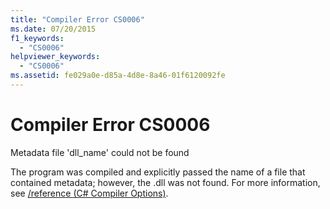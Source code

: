 ```yaml
---
title: "Compiler Error CS0006"
ms.date: 07/20/2015
f1_keywords:
  - "CS0006"
helpviewer_keywords:
  - "CS0006"
ms.assetid: fe029a0e-d85a-4d8e-8a46-01f6120092fe
---
```

# Compiler Error CS0006

Metadata file 'dll_name' could not be found
  
 The program was compiled and explicitly passed the name of a file that contained metadata; however, the .dll was not found. For more information, see [/reference (C# Compiler Options)](../compiler-options/reference-compiler-option.md).
